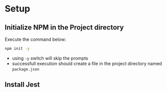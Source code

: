 # Setup 

## Initialize NPM in the Project directory 
Execute the command below: 
```sh
npm init -y 
```
* using `-y` switch will skip the prompts
* successfull execution should create a file in the project directory named `package.json`


## Install Jest 